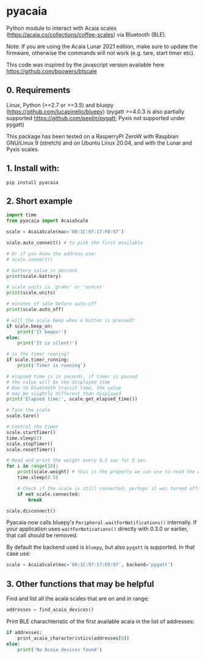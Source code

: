 # pyacaia

Python module to interact with Acaia scales (https://acaia.co/collections/coffee-scales) via Bluetooth (BLE). 

Note: If you are using the Acaia Lunar 2021 edition, make sure to update the firmware, otherwise the commands will not work (e.g. tare, start timer etc).

This code was inspired by the javascript version available here https://github.com/bpowers/btscale

## 0. Requirements
Linux, Python (>=2.7 or >=3.5) and  bluepy (https://github.com/lucapinello/bluepy)
(pygatt >=4.0.3 is also partially supported https://github.com/peplin/pygatt;
 Pyxis not supported under pygatt)

This package has been tested on a RasperryPI ZeroW with Raspbian GNU/Linux 9 (stretch) and on Ubuntu Linux 20.04, and with the Lunar and Pyxis scales.

## 1. Install with:

`pip install pyacaia`

## 2. Short example
```python
import time
from pyacaia import AcaiaScale

scale = AcaiaScale(mac='00:1C:97:17:FD:97')

scale.auto_connect() # to pick the first available

# Or if you know the address use:
# scale.connect()

# battery value in percent
print(scale.battery)

# scale units is 'grams' or 'ounces'
print(scale.units)

# minutes of idle before auto-off
print(scale.auto_off)

# will the scale beep when a button is pressed?
if scale.beep_on:
    print('It beeps!')
else:
    print('It is silent!')

# is the timer running?
if scale.timer_running:
    print('Timer is running')

# elapsed time is in seconds, if timer is paused
# the value will be the displayed time
# Due to bluetooth transit time, the value
# may be slightly different than displayed
print('Elapsed time:', scale.get_elapsed_time())

# Tare the scale
scale.tare()

# Control the timer
scale.startTimer()
time.sleep(2)
scale.stopTimer()
scale.resetTimer()

# Read and print the weight every 0.5 sec for 5 sec
for i in range(10):
    print(scale.weight) # this is the property we can use to read the weigth in real time
    time.sleep(0.5)

    # Check if the scale is still connected, perhaps it was turned off?
    if not scale.connected:
        break

scale.disconnect()
``` 

Pyacaia now calls bluepy's `Peripheral.waitForNotifications()` internally.  If your application uses `waitForNotications()` directly with 0.3.0 or earlier, that call should be removed.

By default the backend used is `bluepy`, but also `pygatt` is supported. In that case use:
```python
scale = AcaiaScale(mac='00:1C:97:17:FD:97', backend='pygatt')
```

## 3. Other functions that may be helpful
Find and list all the acaia scales that are on and in range:

```python
addresses = find_acaia_devices()
```

Print BLE charachteristic of the first available acaia in the list of addresses:

```python
if addresses:
    print_acaia_characteristics(addresses[0])
else:
    print('No Acaia devices found')
```
